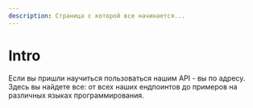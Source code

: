 ```yaml
---
description: Страница с которой все начинается...
---
```


# Intro

Если вы пришли научиться пользоваться нашим API - вы по адресу. Здесь вы найдете все: от всех наших ендпоинтов до примеров на различных языках программирования. 

